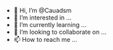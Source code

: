 - 👋 Hi, I’m @Cauadsm
- 👀 I’m interested in ...
- 🌱 I’m currently learning ...
- 💞️ I’m looking to collaborate on ...
- 📫 How to reach me ...

<!---
Cauadsm/Cauadsm is a ✨ special ✨ repository because its `README.md` (this file) appears on your GitHub profile.
You can click the Preview link to take a look at your changes.
--->
